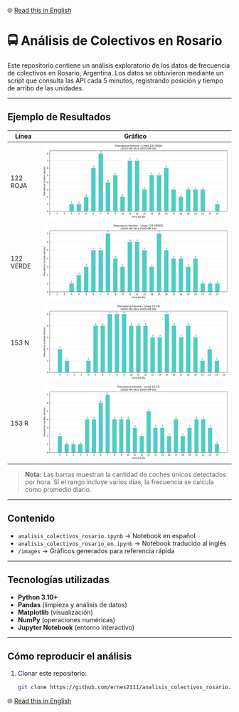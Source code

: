 🌐 [Read this in English](README_en.md)


# 🚍 Análisis de Colectivos en Rosario

Este repositorio contiene un análisis exploratorio de los datos de frecuencia de colectivos
en Rosario, Argentina. Los datos se obtuvieron mediante un script que consulta las API
cada 5 minutos, registrando posición y tiempo de arribo de las unidades.

---

## Ejemplo de Resultados

| Línea | Gráfico |
|------|---------|
| 122 ROJA | ![Frecuencia 122 ROJA](images/grafico1.png) |
| 122 VERDE | ![Frecuencia 122 VERDE](images/grafico2.png) |
| 153 N | ![Frecuencia 153 N](images/grafico3.png) |
| 153 R | ![Frecuencia 153 R](images/grafico4.png) |

> **Nota:** Las barras muestran la cantidad de coches únicos detectados por hora.
> Si el rango incluye varios días, la frecuencia se calcula como promedio diario.

---

## Contenido

- `analisis_colectivos_rosario.ipynb` → Notebook en español  
- `analisis_colectivos_rosario_en.ipynb` → Notebook traducido al inglés  
- `/images` → Gráficos generados para referencia rápida  

---

## Tecnologías utilizadas

- **Python 3.10+**
- **Pandas** (limpieza y análisis de datos)
- **Matplotlib** (visualización)
- **NumPy** (operaciones numéricas)
- **Jupyter Notebook** (entorno interactivo)

---

## Cómo reproducir el análisis

1. Clonar este repositorio:
   ```bash
   git clone https://github.com/ernes2111/analisis_colectivos_rosario.git

🌐 [Read this in English](README_en.md)
